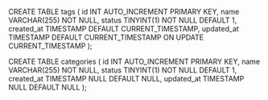   CREATE TABLE tags (
    id INT AUTO_INCREMENT PRIMARY KEY,
    name VARCHAR(255) NOT NULL,
    status TINYINT(1) NOT NULL DEFAULT 1,
    created_at TIMESTAMP DEFAULT CURRENT_TIMESTAMP,
    updated_at TIMESTAMP DEFAULT CURRENT_TIMESTAMP ON UPDATE CURRENT_TIMESTAMP
);


CREATE TABLE categories (
    id INT AUTO_INCREMENT PRIMARY KEY,
    name VARCHAR(255) NOT NULL,
    status TINYINT(1) NOT NULL DEFAULT 1,
    created_at TIMESTAMP NULL DEFAULT NULL,
    updated_at TIMESTAMP NULL DEFAULT NULL
);
